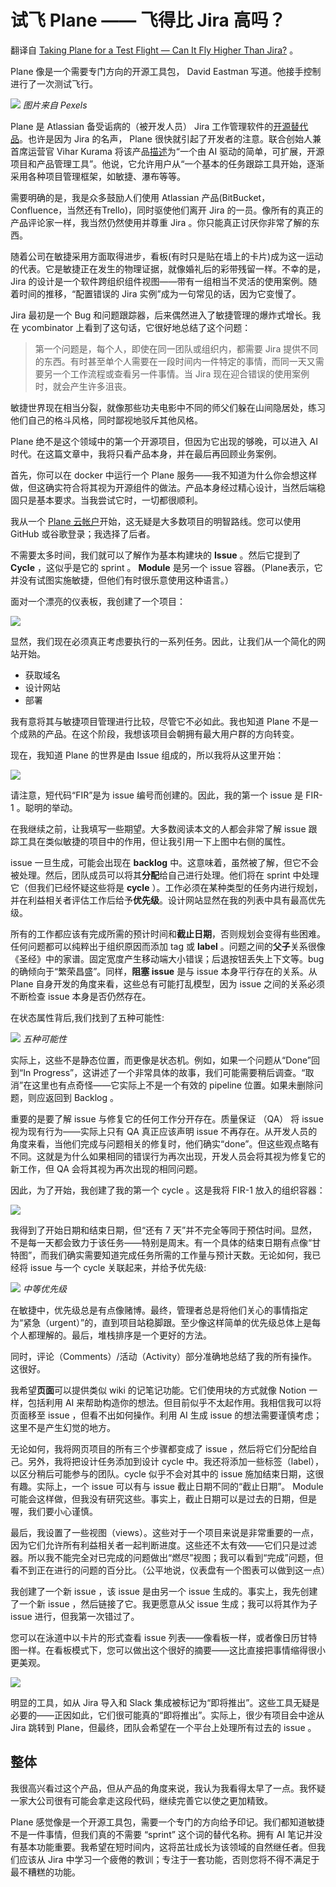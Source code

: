 # 试飞 Plane —— 飞得比 Jira 高吗？

翻译自 [Taking Plane for a Test Flight — Can It Fly Higher Than Jira?](https://thenewstack.io/taking-plane-for-a-test-flight-can-it-fly-higher-than-jira/) 。

Plane 像是一个需要专门方向的开源工具包， David Eastman 写道。他接手控制进行了一次测试飞行。

![](https://cdn.thenewstack.io/media/2023/06/329f5970-pexels-aleksandar-pasaric-929606-1-1024x683.jpg)
*图片来自 Pexels*

Plane 是 Atlassian 备受诟病的（被开发人员） Jira 工作管理软件的[开源替代品](https://thenewstack.io/taking-plane-for-a-test-flight-can-it-fly-higher-than-jira/)。也许是因为 Jira 的名声， Plane 很快就引起了开发者的注意。联合创始人兼首席运营官 Vihar Kurama 将该产品[描述](https://betterprogramming.pub/introducing-plane-simple-extensible-open-source-project-management-tool-d56dfac886ed)为“一个由 AI 驱动的简单，可扩展，开源项目和产品管理工具”。他说，它允许用户从“一个基本的任务跟踪工具开始，逐渐采用各种项目管理框架，如敏捷、瀑布等等。

需要明确的是，我是众多鼓励人们使用 Atlassian 产品(BitBucket，Confluence，当然还有Trello)，同时驱使他们离开 Jira 的一员。像所有的真正的产品评论家一样，我当然仍然使用并尊重 Jira 。你只能真正讨厌你非常了解的东西。

随着公司在敏捷采用方面取得进步，看板(有时只是贴在墙上的卡片)成为这一运动的代表。它是敏捷正在发生的物理证据，就像婚礼后的彩带残留一样。不幸的是，Jira 的设计是一个软件跨组织组件视图——带有一组相当不灵活的使用案例。随着时间的推移，“配置错误的 Jira 实例”成为一句常见的话，因为它变慢了。

Jira 最初是一个 Bug 和问题跟踪器，后来偶然进入了敏捷管理的爆炸式增长。我在 ycombinator 上看到了这句话，它很好地总结了这个问题：

> 第一个问题是，每个人，即使在同一团队或组织内，都需要 Jira 提供不同的东西。有时甚至单个人需要在一段时间内一件特定的事情，而同一天又需要另一个工作流程或查看另一件事情。当 Jira 现在迎合错误的使用案例时，就会产生许多沮丧。


敏捷世界现在相当分裂，就像那些功夫电影中不同的师父们躲在山间隐居处，练习他们自己的格斗风格，同时鄙视地驳斥其他风格。

Plane 绝不是这个领域中的第一个开源项目，但因为它出现的够晚，可以进入 AI 时代。在这篇文章中，我将只看产品本身，并在最后再回顾业务案例。

首先，你可以在 docker 中运行一个 Plane 服务——我不知道为什么你会想这样做，但这确实符合将其视为开源组件的做法。产品本身经过精心设计，当然后端稳固只是基本要求。当我尝试它时，一切都很顺利。

我从一个 [Plane 云帐户](https://app.plane.so/)开始，这无疑是大多数项目的明智路线。您可以使用 GitHub 或谷歌登录；我选择了后者。

不需要太多时间，我们就可以了解作为基本构建块的 **Issue** 。然后它提到了 **Cycle** ，这似乎是它的 sprint 。 **Module** 是另一个 issue 容器。（Plane表示，它并没有试图实施敏捷，但他们有时很乐意使用这种语言。）

面对一个漂亮的仪表板，我创建了一个项目：

![](https://cdn.thenewstack.io/media/2023/06/9b52f20d-untitled-1024x607.png)

显然，我们现在必须真正考虑要执行的一系列任务。因此，让我们从一个简化的网站开始。

* 获取域名
* 设计网站
* 部署

我有意将其与敏捷项目管理进行比较，尽管它不必如此。我也知道 Plane 不是一个成熟的产品。在这个阶段，我想该项目会朝拥有最大用户群的方向转变。

现在，我知道 Plane 的世界是由 Issue 组成的，所以我将从这里开始：

![](https://cdn.thenewstack.io/media/2023/06/e876813c-untitled-2-1024x660.png)

请注意，短代码“FIR”是为 issue 编号而创建的。因此，我的第一个 issue 是 FIR-1 。聪明的举动。

在我继续之前，让我填写一些期望。大多数阅读本文的人都会非常了解 issue 跟踪工具在类似敏捷的项目中的作用，但让我引用一下上图中右侧的属性。

issue 一旦生成，可能会出现在 **backlog** 中。这意味着，虽然被了解，但它不会被处理。然后，团队成员可以将其**分配**给自己进行处理。他们将在 sprint 中处理它（但我们已经怀疑这些将是 **cycle** ）。工作必须在某种类型的任务内进行规划，并在利益相关者评估工作后给予**优先级**。设计网站显然在我的列表中具有最高优先级。

所有的工作都应该有完成所需的预计时间和**截止日期**，否则规划会变得有些困难。任何问题都可以纯粹出于组织原因而添加 tag 或 **label** 。问题之间的**父子**关系很像《圣经》中的家谱。固定宽度产生移动端大小错误；后退按钮丢失上下文等。bug 的确倾向于“繁荣昌盛”。同样，**阻塞 issue** 是与 issue 本身平行存在的关系。从 Plane 自身开发的角度来看，这些总有可能打乱模型，因为 issue 之间的关系必须不断检查 issue 本身是否仍然存在。

在状态属性背后,我们找到了五种可能性:

![](https://cdn.thenewstack.io/media/2023/06/2072fa4b-untitled-3.png)
*五种可能性*


实际上，这些不是静态位置，而更像是状态机。例如，如果一个问题从“Done”回到“In Progress”，这讲述了一个非常具体的故事，我们可能需要稍后调查。“取消”在这里也有点奇怪——它实际上不是一个有效的 pipeline 位置。如果未删除问题，则应返回到 Backlog 。

重要的是要了解 issue 与修复它的任何工作分开存在。质量保证 （QA） 将 issue 视为现有行为——实际上只有 QA 真正应该声明 issue 不再存在。从开发人员的角度来看，当他们完成与问题相关的修复时，他们确实“done”。但这些观点略有不同。这就是为什么如果相同的错误行为再次出现，开发人员会将其视为修复它的新工作，但 QA 会将其视为再次出现的相同问题。

因此，为了开始，我创建了我的第一个 cycle 。这是我将 FIR-1 放入的组织容器：

![](https://cdn.thenewstack.io/media/2023/06/fa1898b7-untitled-4-1024x211.png)

我得到了开始日期和结束日期，但“还有 7 天”并不完全等同于预估时间。显然，不是每一天都会致力于该任务——特别是周末。有一个具体的结束日期有点像“甘特图”，而我们确实需要知道完成任务所需的工作量与预计天数。无论如何，我已经将 issue 与一个 cycle 关联起来，并给予优先级:

![](https://cdn.thenewstack.io/media/2023/06/88f2260b-untitled-5-236x300.png)
*中等优先级*

在敏捷中，优先级总是有点像赌博。最终，管理者总是将他们关心的事情指定为“紧急（urgent）”的，直到项目站稳脚跟。至少像这样简单的优先级总体上是每个人都理解的。最后，堆栈排序是一个更好的方法。

同时，评论（Comments）/活动（Activity）部分准确地总结了我的所有操作。这很好。

我希望**页面**可以提供类似 wiki 的记笔记功能。它们使用块的方式就像 Notion 一样，包括利用 AI 来帮助构造你的想法。但目前似乎不太起作用。我相信我可以将页面移至 issue ，但看不出如何操作。利用 AI 生成 issue 的想法需要谨慎考虑；这里不是产生幻觉的地方。

无论如何，我将网页项目的所有三个步骤都变成了 issue ，然后将它们分配给自己。另外，我将把设计任务添加到设计 cycle 中。我还将添加一些标签（label），以区分稍后可能参与的团队。cycle 似乎不会对其中的 issue 施加结束日期，这很有趣。实际上，一个 issue 可以有与 issue 截止日期不同的“截止日期”。 Module 可能会这样做，但我没有研究这些。事实上，截止日期可以是过去的日期，但是喔，我们要小心谨慎。

最后，我设置了一些视图（views）。这些对于一个项目来说是非常重要的一点，因为它们允许所有利益相关者一起判断进度。这些还不太有效——它们只是过滤器。所以我不能完全对已完成的问题做出“燃尽”视图；我可以看到“完成”问题，但看不到正在进行的问题的百分比。（公平地说，仪表盘有一个图表可以做到这一点）

我创建了一个新 issue ，该 issue 是由另一个 issue 生成的。事实上，我先创建了一个新 issue ，然后链接了它。我更愿意从父 issue 生成；我可以将其作为子 issue 进行，但我第一次错过了。

您可以在泳道中以卡片的形式查看 issue 列表——像看板一样，或者像日历甘特图一样。在看板模式下，您可以做出这个很好的摘要——这比直接把事情缩得很小更美观。

![](https://cdn.thenewstack.io/media/2023/06/9234d157-untitled-6-1024x812.png)

明显的工具，如从 Jira 导入和 Slack 集成被标记为“即将推出”。这些工具无疑是必要的——正因如此，它们很可能真的“即将推出”。实际上，很少有项目会中途从 Jira 跳转到 Plane，但最终，团队会希望在一个平台上处理所有过去的 issue 。

## 整体

我很高兴看过这个产品，但从产品的角度来说，我认为我看得太早了一点。我怀疑一家大公司很有可能会拿走这段代码，继续完善它以使之更加精致。

Plane 感觉像是一个开源工具包，需要一个专门的方向给予印记。我们都知道敏捷不是一件事情，但我们真的不需要 “sprint” 这个词的替代名称。拥有 AI 笔记并没有基本功能重要。我希望在短时间内，这将茁壮成长为该领域的自然继任者。但我们应该从 Jira 中学习一个疲倦的教训；专注于一套功能，否则您将不得不满足于最不糟糕的功能。

